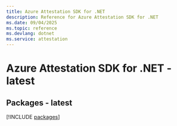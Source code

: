 ```yaml
---
title: Azure Attestation SDK for .NET
description: Reference for Azure Attestation SDK for .NET
ms.date: 09/04/2025
ms.topic: reference
ms.devlang: dotnet
ms.service: attestation
---
```

# Azure Attestation SDK for .NET - latest
## Packages - latest
[!INCLUDE [packages](attestation-index.md)]